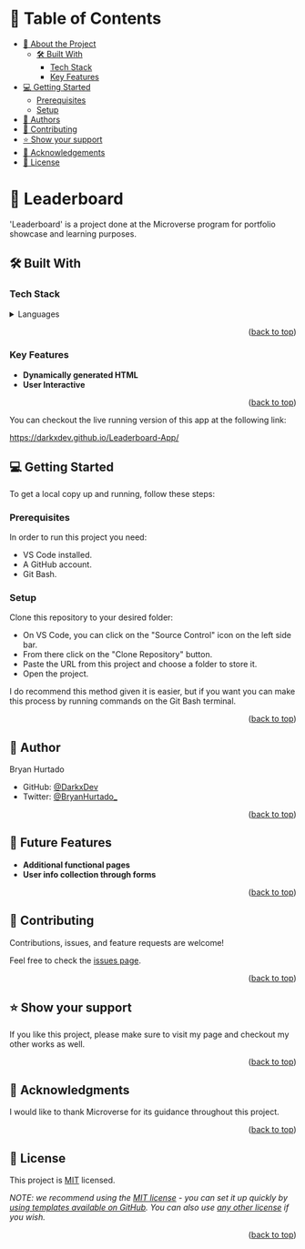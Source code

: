 <a name="readme-top"></a>

# 📗 Table of Contents

- [📖 About the Project](#about-project)
  - [🛠 Built With](#built-with)
    - [Tech Stack](#tech-stack)
    - [Key Features](#key-features)
- [💻 Getting Started](#getting-started)
  - [Prerequisites](#prerequisites)
  - [Setup](#setup)
- [👤 Authors](#author)
- [🤝 Contributing](#contributing)
- [⭐️ Show your support](#support)
- [🙏 Acknowledgements](#acknowledgements)
- [📝 License](#license)

<!-- PROJECT DESCRIPTION -->

# 📖 Leaderboard <a name="about-project"></a>

'Leaderboard' is a project done at the Microverse program for portfolio showcase and learning purposes.

## 🛠 Built With <a name="built-with"></a>

### Tech Stack <a name="tech-stack"></a>

<details>
  <summary>Languages</summary>
  <ul>
    <li>HMTL</li>
    <li>CSS</li>
    <li>JavaScript</li>
  </ul>
</details>

<p align="right">(<a href="#readme-top">back to top</a>)</p>

### Key Features <a name="key-features"></a>

- **Dynamically generated HTML**
- **User Interactive**

<p align="right">(<a href="#readme-top">back to top</a>)</p>

<!-- LIVE DEMO -->

You can checkout the live running version of this app at the following link:

https://darkxdev.github.io/Leaderboard-App/

<!-- GETTING STARTED -->

## 💻 Getting Started <a name="getting-started"></a>

To get a local copy up and running, follow these steps:

### Prerequisites

In order to run this project you need:

- VS Code installed.
- A GitHub account.
- Git Bash.

### Setup

Clone this repository to your desired folder:

- On VS Code, you can click on the "Source Control" icon on the left side bar.
- From there click on the "Clone Repository" button.
- Paste the URL from this project and choose a folder to store it.
- Open the project.

I do recommend this method given it is easier, but if you want you can make this process by running commands on the Git Bash terminal.

<p align="right">(<a href="#readme-top">back to top</a>)</p>

<!-- AUTHOR -->

## 👤 Author <a name="author"></a>

Bryan Hurtado

- GitHub: [@DarkxDev](https://github.com/DarkxDev)
- Twitter: [@BryanHurtado_](https://twitter.com/BryanHurtado_)

<p align="right">(<a href="#readme-top">back to top</a>)</p>

<!-- FUTURE FEATURES -->

## 🔭 Future Features <a name="future-features"></a>

- **Additional functional pages**
- **User info collection through forms**

<p align="right">(<a href="#readme-top">back to top</a>)</p>

<!-- CONTRIBUTING -->

## 🤝 Contributing <a name="contributing"></a>

Contributions, issues, and feature requests are welcome!

Feel free to check the [issues page](https://github.com/DarkxDev/Leaderboard-App/issues).

<p align="right">(<a href="#readme-top">back to top</a>)</p>

<!-- SUPPORT -->

## ⭐️ Show your support <a name="support"></a>

If you like this project, please make sure to visit my page and checkout my other works as well.

<p align="right">(<a href="#readme-top">back to top</a>)</p>

<!-- ACKNOWLEDGEMENTS -->

## 🙏 Acknowledgments <a name="acknowledgements"></a>

I would like to thank Microverse for its guidance throughout this project.

<p align="right">(<a href="#readme-top">back to top</a>)<tra/p>

<!-- LICENSE -->

## 📝 License <a name="license"></a>

This project is [MIT](./LICENSE) licensed.

_NOTE: we recommend using the [MIT license](https://choosealicense.com/licenses/mit/) - you can set it up quickly by [using templates available on GitHub](https://docs.github.com/en/communities/setting-up-your-project-for-healthy-contributions/adding-a-license-to-a-repository). You can also use [any other license](https://choosealicense.com/licenses/) if you wish._

<p align="right">(<a href="#readme-top">back to top</a>)</p>
